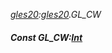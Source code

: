 _[gles20](../../modules/gles20/gles20-module.md):[gles20](../../modules/gles20/gles20-module.md).GL\_CW_
##### Const GL\_CW:[Int](../../modules/wonkey/wonkey-types-int.md)
